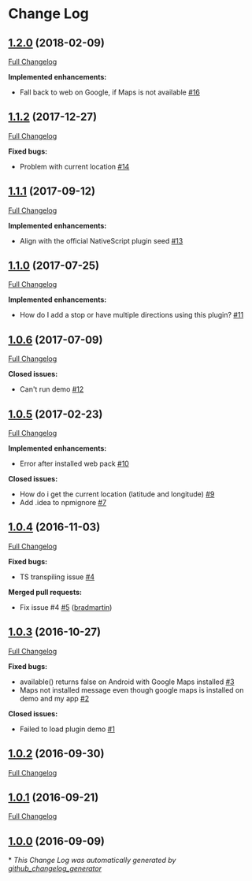 # Change Log

## [1.2.0](https://github.com/EddyVerbruggen/nativescript-directions/tree/1.2.0) (2018-02-09)
[Full Changelog](https://github.com/EddyVerbruggen/nativescript-directions/compare/1.1.2...1.2.0)

**Implemented enhancements:**

- Fall back to web on Google, if Maps is not available [\#16](https://github.com/EddyVerbruggen/nativescript-directions/issues/16)

## [1.1.2](https://github.com/EddyVerbruggen/nativescript-directions/tree/1.1.2) (2017-12-27)
[Full Changelog](https://github.com/EddyVerbruggen/nativescript-directions/compare/1.1.1...1.1.2)

**Fixed bugs:**

- Problem with current location [\#14](https://github.com/EddyVerbruggen/nativescript-directions/issues/14)

## [1.1.1](https://github.com/EddyVerbruggen/nativescript-directions/tree/1.1.1) (2017-09-12)
[Full Changelog](https://github.com/EddyVerbruggen/nativescript-directions/compare/1.1.0...1.1.1)

**Implemented enhancements:**

- Align with the official NativeScript plugin seed [\#13](https://github.com/EddyVerbruggen/nativescript-directions/issues/13)

## [1.1.0](https://github.com/EddyVerbruggen/nativescript-directions/tree/1.1.0) (2017-07-25)
[Full Changelog](https://github.com/EddyVerbruggen/nativescript-directions/compare/1.0.6...1.1.0)

**Implemented enhancements:**

- How do I add a stop or have multiple directions using this plugin? [\#11](https://github.com/EddyVerbruggen/nativescript-directions/issues/11)

## [1.0.6](https://github.com/EddyVerbruggen/nativescript-directions/tree/1.0.6) (2017-07-09)
[Full Changelog](https://github.com/EddyVerbruggen/nativescript-directions/compare/1.0.5...1.0.6)

**Closed issues:**

- Can't run demo [\#12](https://github.com/EddyVerbruggen/nativescript-directions/issues/12)

## [1.0.5](https://github.com/EddyVerbruggen/nativescript-directions/tree/1.0.5) (2017-02-23)
[Full Changelog](https://github.com/EddyVerbruggen/nativescript-directions/compare/1.0.4...1.0.5)

**Implemented enhancements:**

- Error after installed web pack [\#10](https://github.com/EddyVerbruggen/nativescript-directions/issues/10)

**Closed issues:**

- How do i get the current location \(latitude and longitude\) [\#9](https://github.com/EddyVerbruggen/nativescript-directions/issues/9)
- Add .idea to npmignore [\#7](https://github.com/EddyVerbruggen/nativescript-directions/issues/7)

## [1.0.4](https://github.com/EddyVerbruggen/nativescript-directions/tree/1.0.4) (2016-11-03)
[Full Changelog](https://github.com/EddyVerbruggen/nativescript-directions/compare/1.0.3...1.0.4)

**Fixed bugs:**

- TS transpiling issue [\#4](https://github.com/EddyVerbruggen/nativescript-directions/issues/4)

**Merged pull requests:**

- Fix issue \#4 [\#5](https://github.com/EddyVerbruggen/nativescript-directions/pull/5) ([bradmartin](https://github.com/bradmartin))

## [1.0.3](https://github.com/EddyVerbruggen/nativescript-directions/tree/1.0.3) (2016-10-27)
[Full Changelog](https://github.com/EddyVerbruggen/nativescript-directions/compare/1.0.2...1.0.3)

**Fixed bugs:**

- available\(\) returns false on Android with Google Maps installed [\#3](https://github.com/EddyVerbruggen/nativescript-directions/issues/3)
- Maps not installed message even though google maps is installed on demo and my app [\#2](https://github.com/EddyVerbruggen/nativescript-directions/issues/2)

**Closed issues:**

- Failed to load plugin demo [\#1](https://github.com/EddyVerbruggen/nativescript-directions/issues/1)

## [1.0.2](https://github.com/EddyVerbruggen/nativescript-directions/tree/1.0.2) (2016-09-30)
[Full Changelog](https://github.com/EddyVerbruggen/nativescript-directions/compare/1.0.1...1.0.2)

## [1.0.1](https://github.com/EddyVerbruggen/nativescript-directions/tree/1.0.1) (2016-09-21)
[Full Changelog](https://github.com/EddyVerbruggen/nativescript-directions/compare/1.0.0...1.0.1)

## [1.0.0](https://github.com/EddyVerbruggen/nativescript-directions/tree/1.0.0) (2016-09-09)


\* *This Change Log was automatically generated by [github_changelog_generator](https://github.com/skywinder/Github-Changelog-Generator)*